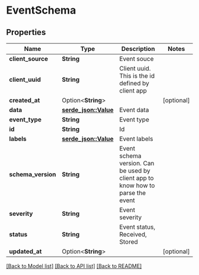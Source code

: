 # EventSchema

## Properties

Name | Type | Description | Notes
------------ | ------------- | ------------- | -------------
**client_source** | **String** | Event souce | 
**client_uuid** | **String** | Client uuid. This is the id defined by client app | 
**created_at** | Option<**String**> |  | [optional]
**data** | [**serde_json::Value**](.md) | Event data | 
**event_type** | **String** | Event type | 
**id** | **String** | Id | 
**labels** | [**serde_json::Value**](.md) | Event labels | 
**schema_version** | **String** | Event schema version. Can be used by client app to know how to parse the event | 
**severity** | **String** | Event severity | 
**status** | **String** | Event status, Received, Stored | 
**updated_at** | Option<**String**> |  | [optional]

[[Back to Model list]](../README.md#documentation-for-models) [[Back to API list]](../README.md#documentation-for-api-endpoints) [[Back to README]](../README.md)



